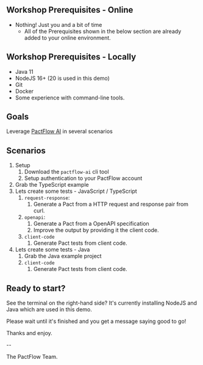 ## Workshop Prerequisites - Online

- Nothing! Just you and a bit of time
  - All of the Prerequisites shown in the below section are already added to your online environment.

## Workshop Prerequisites - Locally

- Java 11
- NodeJS 16+ (20 is used in this demo)
- Git
- Docker
- Some experience with command-line tools.

## Goals

Leverage [PactFlow AI](https://docs.pactflow.io/docs/ai) in several scenarios

## Scenarios

1. Setup
   1. Download the `pactflow-ai` cli tool
   2. Setup authentication to your PactFlow account
2. Grab the TypeScript example
3. Lets create some tests - JavaScript / TypeScript
   1. `request-response`:
      1. Generate a Pact from a HTTP request and response pair from curl.
   2. `openapi`:
      1. Generate a Pact from a OpenAPI specification
      2. Improve the output by providing it the client code.
   3. `client-code`
      1. Generate Pact tests from client code.
4. Lets create some tests - Java
   1. Grab the Java example project
   2. `client-code`
      1. Generate Pact tests from client code.

## Ready to start?

See the terminal on the right-hand side? It's currently installing NodeJS and Java which are used in this demo.

Please wait until it's finished and you get a message saying good to go!

Thanks and enjoy.

--

The PactFlow Team.

